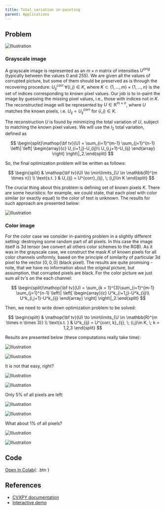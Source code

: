 ```yaml
---
title: Total variation in-painting
parent: Applications
---
```


## Problem

![Illustration](tv_start.png)

### Grayscale image
A grayscale image is represented as an $m \times n$ matrix of intensities $U^{orig}$ (typically between the values $0$ and $255$). We are given all the values of corrupted picture, but some of them should be preserved as is through the recovering procedure: $U^{corr}_{ij} \; \forall (i,j)\in K$, where $K\subset\{1,\ldots,m\}×\{1,\ldots,n\}$ is the set of indices corresponding to known pixel values. Our job is to in-paint the image by guessing the missing pixel values, i.e., those with indices not in $K$. The reconstructed image will be represented by $U \in \mathbb{R}^{m \times n}$, where $U$ matches the known pixels, i.e. $U_{ij}=U^{corr}_{ij}$ for $(i,j)\in K$.

The reconstruction $U$ is found by minimizing the total variation of $U$, subject to matching the known pixel values. We will use the $l_{2}$ total variation, defined as

$$
\begin{split}\mathop{\bf tv}(U) =
\sum_{i=1}^{m-1} \sum_{j=1}^{n-1}
\left\| \left[ \begin{array}{c}
 U_{i+1,j}-U_{ij}\\ U_{i,j+1}-U_{ij} \end{array} \right] \right\|_2.\end{split}
$$

So, the final optimization problem will be written as follows:

$$
\begin{split}
& \mathop{\bf tv}(U) \to \min\limits_{U \in \mathbb{R}^{m \times n}} \\
\text{s.t. } & U_{ij} = U^{corr}_{ij}, \; (i,j)\in K
\end{split}
$$

The crucial thing about this problem is defining set of known pixels $K$. There are some heuristics: for example, we could state, that each pixel with color similar (or exactly equal) to the color of text is unknown. The results for such approach are presented below:

![Illustration](tv_finish.png)

### Color image

For the color case we consider in-painting problem in a slightly different setting: destroying some random part of all pixels. In this case the image itself is 3d tensor (we convert all others color schemes to the RGB). As it was in the grayscale case, we construct the mask $K$ of known pixels for all color channels uniformly, based on the principle of similarity of particular 3d pixel to the vector $[0, 0, 0]$ (black pixel). The results are quite promising - note, that we have no information about the original picture, but assumption, that corrupted pixels are black. For the color picture we just sum all tv's on the each channel:

$$
\begin{split}\mathop{\bf tv}(U) =
\sum_{k = 1}^{3}\sum_{i=1}^{m-1} \sum_{j=1}^{n-1}
\left\| \left[ \begin{array}{c}
 U^k_{i+1,j}-U^k_{ij}\\ U^k_{i,j+1}-U^k_{ij} \end{array} \right] \right\|_2.\end{split}
$$

Then, we need to write down optimization problem to be solved:

$$
\begin{split}
& \mathop{\bf tv}(U) \to \min\limits_{U \in \mathbb{R}^{m \times n \times 3}} \\
\text{s.t. } & U^k_{ij} = U^{corr, k}_{ij}, \; (i,j)\in K, \; k = 1,2,3
\end{split}
$$

Results are presented below (these computations really take time): 

![Illustration](tv_start1.png)

![Illustration](tv_finish1.png)

It is not that easy, right?

![Illustration](tv_start2.png)

![Illustration](tv_finish2.png)

Only 5% of all pixels are left:

![Illustration](tv_start3.png)

![Illustration](tv_finish3.png)

What about 1% of all pixels?

![Illustration](tv_start4.png)

![Illustration](tv_finish4.png)

## Code

[Open In Colab](https://colab.research.google.com/github/MerkulovDaniil/optim/blob/master/assets/Notebooks/Total%20variation%20inpainting.ipynb){: .btn }
## References

* [CVXPY documentation](https://www.cvxpy.org/examples/applications/tv_inpainting.html)
* [Interactive demo](https://remi.flamary.com/demos/proxtv.html)

